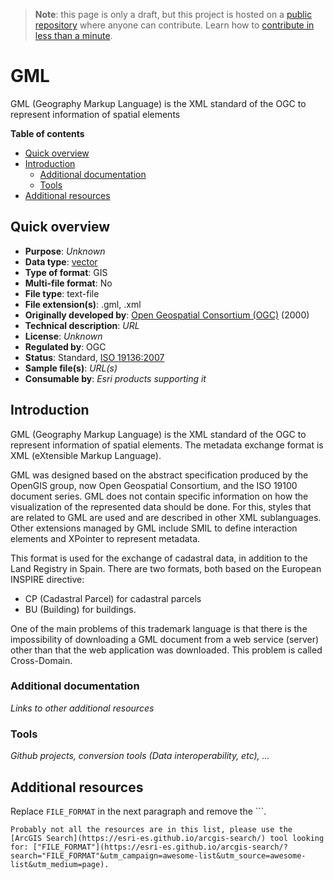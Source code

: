 > **Note**: this page is only a draft, but this project is hosted on a [public repository](https://github.com/hhkaos/awesome-arcgis) where anyone can contribute. Learn how to [contribute in less than a minute](https://github.com/hhkaos/awesome-arcgis/blob/master/CONTRIBUTING.md#contributions).

# GML

GML (Geography Markup Language) is the XML standard of the OGC to represent information of spatial elements

<!-- START doctoc generated TOC please keep comment here to allow auto update -->
<!-- DON'T EDIT THIS SECTION, INSTEAD RE-RUN doctoc TO UPDATE -->
**Table of contents**

- [Quick overview](#quick-overview)
- [Introduction](#introduction)
  - [Additional documentation](#additional-documentation)
  - [Tools](#tools)
- [Additional resources](#additional-resources)

<!-- END doctoc generated TOC please keep comment here to allow auto update -->

## Quick overview

* **Purpose**: *Unknown*
* **Data type**: [vector](../../../data-types/vector/README.md)
* **Type of format**: GIS
* **Multi-file format**: No
* **File type**: text-file
* **File extension(s)**: .gml, .xml
* **Originally developed by**: 	[Open Geospatial Consortium (OGC)](https://en.wikipedia.org/wiki/Open_Geospatial_Consortium) (2000)
* **Technical description**: *URL*
* **License**: *Unknown*
* **Regulated by**: OGC
* **Status**: Standard, [ISO 19136:2007](http://www.iso.org/iso/iso_catalogue/catalogue_tc/catalogue_detail.htm?csnumber=32554)
* **Sample file(s)**: *URL(s)*
* **Consumable by**: *Esri products supporting it*

## Introduction

GML (Geography Markup Language) is the XML standard of the OGC to represent information of spatial elements. The metadata exchange format is XML (eXtensible Markup Language).

GML was designed based on the abstract specification produced by the OpenGIS group, now Open Geospatial Consortium, and the ISO 19100 document series. GML does not contain specific information on how the visualization of the represented data should be done. For this, styles that are related to GML are used and are described in other XML sublanguages. Other extensions managed by GML include SMIL to define interaction elements and XPointer to represent metadata.

This format is used for the exchange of cadastral data, in addition to the Land Registry in Spain.
There are two formats, both based on the European INSPIRE directive:
* CP (Cadastral Parcel) for cadastral parcels
* BU (Building) for buildings.

One of the main problems of this trademark language is that there is the impossibility of downloading a GML document from a web service (server) other than that the web application was downloaded. This problem is called Cross-Domain.

### Additional documentation

*Links to other additional resources*

### Tools

*Github projects, conversion tools (Data interoperability, etc), ...*

## Additional resources

Replace `FILE_FORMAT` in the next paragraph and remove the \`\`\`.

```
Probably not all the resources are in this list, please use the [ArcGIS Search](https://esri-es.github.io/arcgis-search/) tool looking for: ["FILE_FORMAT"](https://esri-es.github.io/arcgis-search/?search="FILE_FORMAT"&utm_campaign=awesome-list&utm_source=awesome-list&utm_medium=page).
```
